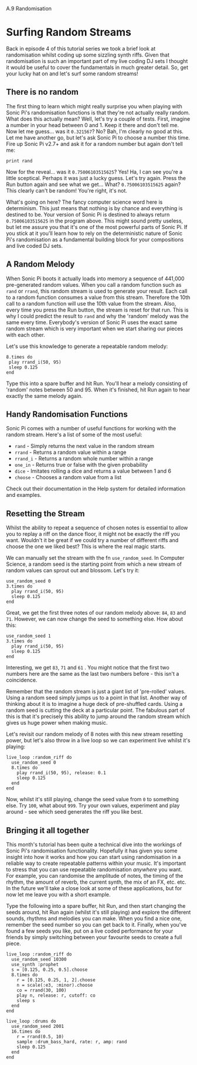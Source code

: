 A.9 Randomisation

# Surfing Random Streams

Back in episode 4 of this tutorial series we took a brief look at
randomisation whilst coding up some sizzling synth riffs. Given that
randomisation is such an important part of my live coding DJ sets I
thought it would be useful to cover the fundamentals in much greater
detail. So, get your lucky hat on and let's surf some random streams!

## There is no random

The first thing to learn which might really surprise you when playing
with Sonic Pi's randomisation functions is that they're not actually
really random. What does this actually mean? Well, let's try a couple of
tests. First, imagine a number in your head between 0 and 1. Keep it
there and don't tell me. Now let me guess... was it `0.321567`? No? Bah,
I'm clearly no good at this. Let me have another go, but let's ask Sonic
Pi to choose a number this time. Fire up Sonic Pi v2.7+ and ask it for a
random number but again don't tell me:

```
print rand
```

Now for the reveal... was it `0.75006103515625`? Yes! Ha, I can see
you're a little sceptical. Perhaps it was just a lucky guess. Let's try
again. Press the Run button again and see what we get... What?
`0.75006103515625` again? This clearly can't be random! You're right,
it's not.

What's going on here? The fancy computer science word here is
determinism. This just means that nothing is by chance and everything is
destined to be. Your version of Sonic Pi is destined to always return
`0.75006103515625` in the program above. This might sound pretty
useless, but let me assure you that it's one of the most powerful parts
of Sonic Pi. If you stick at it you'll learn how to rely on the
deterministic nature of Sonic Pi's randomisation as a fundamental
building block for your compositions and live coded DJ sets.

## A Random Melody

When Sonic Pi boots it actually loads into memory a sequence of 441,000
pre-generated random values. When you call a random function such as
`rand` or `rrand`, this random stream is used to generate your
result. Each call to a random function consumes a value from this
stream. Therefore the 10th call to a random function will use the 10th
value from the stream. Also, every time you press the Run button, the
stream is reset for that run. This is why I could predict the result to
`rand` and why the 'random' melody was the same every time. Everybody's
version of Sonic Pi uses the exact same random stream which is very
important when we start sharing our pieces with each other. 

Let's use this knowledge to generate a repeatable random melody:

```
8.times do
 play rrand_i(50, 95)
 sleep 0.125
end
```

Type this into a spare buffer and hit Run. You'll hear a melody
consisting of 'random' notes between 50 and 95. When it's finished, hit
Run again to hear exactly the same melody again.

## Handy Randomisation Functions

Sonic Pi comes with a number of useful functions for working with the
random stream. Here's a list of some of the most useful:

* `rand` - Simply returns the next value in the random stream
* `rrand` - Returns a random value within a range
* `rrand_i` - Returns a random whole number within a range
* `one_in` - Returns true or false with the given probability
* `dice` - Imitates rolling a dice and returns a value between 1 and 6
* `choose` - Chooses a random value from a list

Check out their documentation in the Help system for detailed
information and examples.

## Resetting the Stream

Whilst the ability to repeat a sequence of chosen notes is essential to
allow you to replay a riff on the dance floor, it might not be exactly
the riff you want. Wouldn't it be great if we could try a number of
different riffs and choose the one we liked best? This is where the real
magic starts.

We can manually set the stream with the fn `use_random_seed`. In
Computer Science, a random seed is the starting point from which a new
stream of random values can sprout out and blossom. Let's try it:

```
use_random_seed 0
3.times do
  play rrand_i(50, 95)
  sleep 0.125
end
```

Great, we get the first three notes of our random melody above: `84`,
`83` and `71`. However, we can now change the seed to something
else. How about this:

```
use_random_seed 1
3.times do
  play rrand_i(50, 95)
  sleep 0.125
end
```

Interesting, we get `83`, `71` and `61` . You might notice that the
first two numbers here are the same as the last two numbers before -
this isn't a coincidence.

Remember that the random stream is just a giant list of 'pre-rolled'
values. Using a random seed simply jumps us to a point in that
list. Another way of thinking about it is to imagine a huge deck of
pre-shuffled cards. Using a random seed is cutting the deck at a
particular point. The fabulous part of this is that it's precisely this
ability to jump around the random stream which gives us huge power when making
music.

Let's revisit our random melody of 8 notes with this new stream
resetting power, but let's also throw in a live loop so we can
experiment live whilst it's playing:

```
live_loop :random_riff do    
  use_random_seed 0
  8.times do
    play rrand_i(50, 95), release: 0.1
    sleep 0.125
  end
end
```
  
Now, whilst it's still playing, change the seed value from `0` to
something else. Try `100`, what about `999`. Try your own values,
experiment and play around - see which seed generates the riff you like
best.

## Bringing it all together

This month's tutorial has been quite a technical dive into the workings
of Sonic Pi's randomisation functionality. Hopefully it has given you
some insight into how it works and how you can start using randomisation
in a reliable way to create repeatable patterns within your music. It's
important to stress that you can use repeatable randomisation *anywhere*
you want. For example, you can randomise the amplitude of notes, the
timing of the rhythm, the amount of reverb, the current synth, the mix
of an FX, etc. etc. In the future we'll take a close look at some of
these applications, but for now let me leave you with a short example.

Type the following into a spare buffer, hit Run, and then start changing
the seeds around, hit Run again (whilst it's still playing) and explore
the different sounds, rhythms and melodies you can make. When you find a
nice one, remember the seed number so you can get back to it. Finally,
when you've found a few seeds you like, put on a live coded performance
for your friends by simply switching between your favourite seeds to
create a full piece.

```
live_loop :random_riff do
  use_random_seed 10300
  use_synth :prophet
  s = [0.125, 0.25, 0.5].choose
  8.times do
    r = [0.125, 0.25, 1, 2].choose
    n = scale(:e3, :minor).choose
    co = rrand(30, 100)
    play n, release: r, cutoff: co
    sleep s
  end
end

live_loop :drums do
  use_random_seed 2001
  16.times do
    r = rrand(0.5, 10)
    sample :drum_bass_hard, rate: r, amp: rand
    sleep 0.125
  end
end
```
